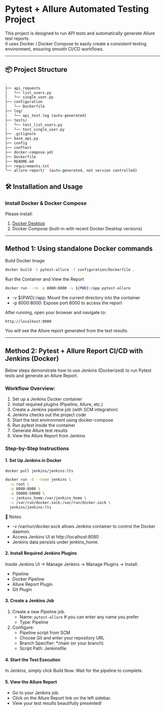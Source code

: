 # Pytest + Allure Automated Testing Project

This project is designed to run API tests and automatically generate Allure test reports.  
It uses Docker / Docker Compose to easily create a consistent testing environment, ensuring smooth CI/CD workflows.

---

## 📦 Project Structure

```bash
.
├── api_requests
│   └── list_users.py
│   └── single_user.py
├── configuration
│   └── Dockerfile
├── log/
│   └── api_test.log (auto-generated)
├── tests/
│   └── test_list_users.py
│   └── test_single_user.py
├── .gitignore
├── base_api.py
├── config
├── conftest
├── docker-compose.yml
├── Dockerfile
├── README.md
├── requirements.txt
└── allure-report/  (auto-generated, not version controlled)
```

## 🛠 Installation and Usage

### Install Docker & Docker Compose

Please install:
1. [Docker Desktop](https://www.docker.com/) 
2. Docker Compose (built-in with recent Docker Desktop versions)

---

## Method 1: Using standalone Docker commands

Build Docker Image
```bash
docker build -t pytest-allure -f configuration/Dockerfile .
```

Run the Container and View the Report
```bash
docker run --rm -p 8000:8000 -v ${PWD}:/app pytest-allure
```
- -v ${PWD}:/app: Mount the current directory into the container
- -p 8000:8000: Expose port 8000 to access the report

After running, open your browser and navigate to:
```bash
http://localhost:8000
```

You will see the Allure report generated from the test results.

--- 

## Method 2: Pytest + Allure Report CI/CD with Jenkins (Docker)

Below steps demonstrate how to use Jenkins (Dockerized) to run Pytest tests and generate an Allure Report.


### Workflow Overview:
1. Set up a Jenkins Docker container
2. Install required plugins (Pipeline, Allure, etc.)
3. Create a Jenkins pipeline job (with SCM integration)
4. Jenkins checks out the project code
5. Start the test environment using docker-compose
6. Run pytest inside the container
7. Generate Allure test results
8. View the Allure Report from Jenkins

### Step-by-Step Instructions

#### 1. Set Up Jenkins in Docker
```bash
docker pull jenkins/jenkins:lts

docker run -d --name jenkins \
  -u root \
  -p 8080:8080 \
  -p 50000:50000 \
  -v jenkins_home:/var/jenkins_home \
  -v /var/run/docker.sock:/var/run/docker.sock \
  jenkins/jenkins:lts
```
🚀 Notes
- -v /var/run/docker.sock allows Jenkins container to control the Docker daemon.
- Access Jenkins UI at http://localhost:8080
- Jenkins data persists under jenkins_home.

#### 2. Install Required Jenkins Plugins

Inside Jenkins UI → Manage Jenkins → Manage Plugins → Install:
- Pipeline
- Docker Pipeline
- Allure Report Plugin
- Git Plugin

#### 3. Create a Jenkins Job

1. Create a new Pipeline job. 
   - Name: `pytest-allure`  # you can enter any name you prefer
   - Type: Pipeline
2. Configure:
   - Pipeline script from SCM
   - Choose Git and enter your repository URL
   - Branch Specifier: */main (or your branch)
   - Script Path: Jenkinsfile

#### 4. Start the Test Execution

In Jenkins, simply click Build Now.
Wait for the pipeline to complete.

#### 5. View the Allure Report
- Go to your Jenkins job.
- Click on the Allure Report link on the left sidebar.
- View your test results beautifully presented!
